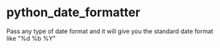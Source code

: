 python_date_formatter
=====================

Pass any type of date format and it will give you the standard date format like "%d %b %Y"
